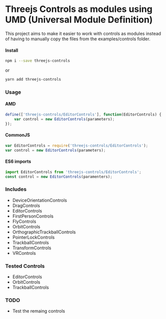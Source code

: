 # Threejs Controls as modules using UMD (Universal Module Definition)

This project aims to make it easier to work with controls as modules instead of having to manually copy the files from the examples/controls folder.

#### Install

```sh
npm i --save threejs-controls
```
or
```sh
yarn add threejs-controls
```

### Usage


#### AMD

```js
define(['threejs-controls/EditorControls'], function(EditorControls) {
    var control = new EditorControls(parameters);
});
```

#### CommonJS

```js
var EditorControls = require('threejs-controls/EditorControls');
var control = new EditorControls(parameters);
```

#### ES6 imports

```js
import EditorControls from 'threejs-controls/EditorControls';
const control = new EditorControls(paramenters);
```


### Includes

* DeviceOrientationControls
* DragControls
* EditorControls
* FirstPersonControls
* FlyControls
* OrbitControls
* OrthographicTrackballControls
* PointerLockControls
* TrackballControls
* TransformControls
* VRControls

### Tested Controls

* EditorControls
* OrbitControls
* TrackballControls

### TODO

* Test the remaing controls
